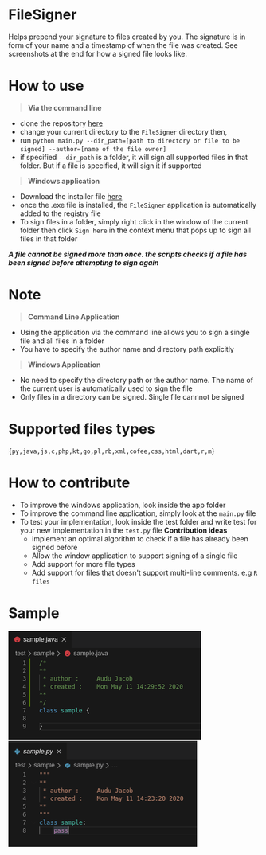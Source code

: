 # FileSigner
Helps prepend your signature to files created by you.
The signature is in form of your name and a timestamp of when the file was created. See screenshots at the end for how a signed file looks like.

# How to use
> **Via the command line**
  - clone the repository [here](https://github.com/Harjacober/FileSigner.git)
  - change your current directory to the `FileSigner` directory then,
  - run `python main.py --dir_path=[path to directory or file to be signed] --author=[name of the file owner]`
  - if specified `--dir_path` is a folder, it will sign all supported files in that folder. But if a file is specified, it will sign it if supported
> **Windows application**
 - Download the installer file [here](https://drive.google.com/file/d/1u_6giH7OpeyLJCgA5sAn3gN6nTm8MUos/view?usp=sharing)
 - once the .exe file is installed, the `FileSigner` application is automatically added to the registry file
 - To sign files in a folder, simply right click in the window of the current folder then click `Sign here` in the context menu that pops up to sign all files in that folder
 
***A file cannot be signed more than once. the scripts checks if a file has been signed before attempting to sign again***

# Note
> **Command Line Application**
  - Using the application via the command line allows you to sign a single file and all files in a folder
  - You have to specify the author name and directory path explicitly
> **Windows Application**
  - No need to specify the directory path or the author name. The name of the current user is automatically used to sign the file
  - Only files in a directory can be signed. Single file cannnot be signed
  
# Supported files types
```
{py,java,js,c,php,kt,go,pl,rb,xml,cofee,css,html,dart,r,m}
```

# How to contribute
- To improve the windows application, look inside the app folder
- To improve the command line application, simply look at the `main.py` file
- To test your implementation, look inside the test folder and write test for your new implementation in the `test.py` file
  **Contribution ideas**
    - implement an optimal algorithm to check if a file has already been signed before
    - Allow the window application to support signing of a single file
    - Add support for more file types
    - Add support for files that doesn't support multi-line comments. e.g `R files`

# Sample
![alt text](https://github.com/Harjacober/FileSigner/blob/master/test/images/java.png)  ![alt text](https://github.com/Harjacober/FileSigner/blob/master/test/images/python.png)
